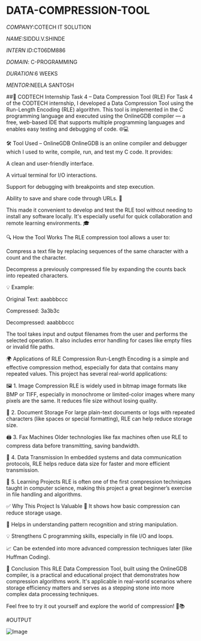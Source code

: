 # DATA-COMPRESSION-TOOL

*COMPANY*:COTECH IT SOLUTION

*NAME*:SIDDU.V.SHINDE

*INTERN ID*:CT06DM886

*DOMAIN*: C-PROGRAMMING

*DURATION*:6 WEEKS

*MENTOR*:NEELA SANTOSH

##🧠 CODTECH Internship Task 4 – Data Compression Tool (RLE)
For Task 4 of the CODTECH internship, I developed a Data Compression Tool using the Run-Length Encoding (RLE) algorithm. This tool is implemented in the C programming language and executed using the OnlineGDB compiler — a free, web-based IDE that supports multiple programming languages and enables easy testing and debugging of code. 🌐💻

🛠️ Tool Used – OnlineGDB
OnlineGDB is an online compiler and debugger which I used to write, compile, run, and test my C code. It provides:

A clean and user-friendly interface.

A virtual terminal for I/O interactions.

Support for debugging with breakpoints and step execution.

Ability to save and share code through URLs. 📎

This made it convenient to develop and test the RLE tool without needing to install any software locally. It's especially useful for quick collaboration and remote learning environments. 🎓

🔍 How the Tool Works
The RLE compression tool allows a user to:

Compress a text file by replacing sequences of the same character with a count and the character.

Decompress a previously compressed file by expanding the counts back into repeated characters.

💡 Example:

Original Text: aaabbbccc

Compressed: 3a3b3c

Decompressed: aaabbbccc

The tool takes input and output filenames from the user and performs the selected operation. It also includes error handling for cases like empty files or invalid file paths.

🌍 Applications of RLE Compression
Run-Length Encoding is a simple and effective compression method, especially for data that contains many repeated values. This project has several real-world applications:

🖼️ 1. Image Compression
RLE is widely used in bitmap image formats like BMP or TIFF, especially in monochrome or limited-color images where many pixels are the same. It reduces file size without losing quality.

📜 2. Document Storage
For large plain-text documents or logs with repeated characters (like spaces or special formatting), RLE can help reduce storage size.

🖨️ 3. Fax Machines
Older technologies like fax machines often use RLE to compress data before transmitting, saving bandwidth.

📶 4. Data Transmission
In embedded systems and data communication protocols, RLE helps reduce data size for faster and more efficient transmission.

📂 5. Learning Projects
RLE is often one of the first compression techniques taught in computer science, making this project a great beginner’s exercise in file handling and algorithms.

✅ Why This Project Is Valuable
💾 It shows how basic compression can reduce storage usage.

🧩 Helps in understanding pattern recognition and string manipulation.

💡 Strengthens C programming skills, especially in file I/O and loops.

📈 Can be extended into more advanced compression techniques later (like Huffman Coding).

🏁 Conclusion
This RLE Data Compression Tool, built using the OnlineGDB compiler, is a practical and educational project that demonstrates how compression algorithms work. It's applicable in real-world scenarios where storage efficiency matters and serves as a stepping stone into more complex data processing techniques.

Feel free to try it out yourself and explore the world of compression! 🚀📚

#OUTPUT

![Image](https://github.com/user-attachments/assets/7e51d9bd-1322-49c4-b34f-882ee477d0ba)
